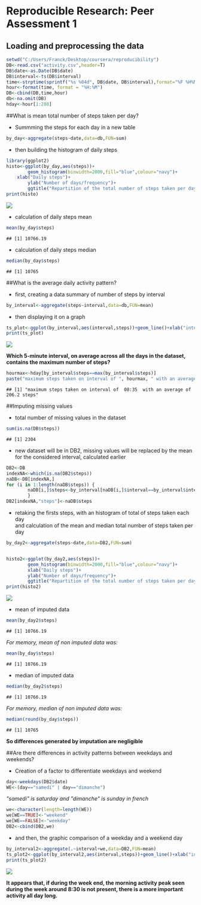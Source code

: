 # Reproducible Research: Peer Assessment 1

## Loading and preprocessing the data


```r
setwd("C:/Users/Franck/Desktop/coursera/reproducibility")
DB<-read.csv("activity.csv",header=T)
DB$date<-as.Date(DB$date)
DB$interval<-ts(DB$interval)
time<-strptime(sprintf("%s %04d", DB$date, DB$interval),format="%F %H%M")
hour<-format(time, format = "%H:%M")
DB<-cbind(DB,time,hour)
db<-na.omit(DB)
hday<-hour[1:288]
```

##What is mean total number of steps taken per day?

- Summming the steps for each day in a new table


```r
by_day<-aggregate(steps~date,data=db,FUN=sum)
```

- then building the histogram of daily steps


```r
library(ggplot2)
histo<-ggplot(by_day,aes(steps))+
        geom_histogram(binwidth=2000,fill="blue",colour="navy")+
  	xlab("Daily steps")+
		ylab("Number of days/frequency")+
		ggtitle("Repartition of the total number of steps taken per day")
print(histo)
```

![](PA1_template_files/figure-html/unnamed-chunk-3-1.png) 

- calculation of daily steps mean  


```r
mean(by_day$steps)
```

```
## [1] 10766.19
```

- calculation of daily steps median  


```r
median(by_day$steps)
```

```
## [1] 10765
```


##What is the average daily activity pattern?

- first, creating a data summary of number of steps by interval


```r
by_interval<-aggregate(steps~interval,data=db,FUN=mean)
```

- then displaying it on a graph


```r
ts_plot<-ggplot(by_interval,aes(interval,steps))+geom_line()+xlab("interval (5 min interval)")+ylab("average nb of steps")+ggtitle("average patern of steps taken along a day")
print(ts_plot)
```

![](PA1_template_files/figure-html/unnamed-chunk-7-1.png) 

**Which 5-minute interval, on average across all the days in the dataset, contains the maximum number of steps?**


```r
hourmax<-hday[by_interval$steps==max(by_interval$steps)]
paste("maximum steps taken on interval of ", hourmax, " with an average of ", round(max(by_interval$steps),1), "steps")
```

```
## [1] "maximum steps taken on interval of  08:35  with an average of  206.2 steps"
```

##Imputing missing values

- total number of missing values in the dataset


```r
sum(is.na(DB$steps))
```

```
## [1] 2304
```

- new dataset will be in DB2, missing values will be replaced by the mean for the considered interval, calculated earlier  


```r
DB2<-DB
indexNA<-which(is.na(DB2$steps))
naDB<-DB[indexNA,]
for (i in 1:length(naDB$steps)) {
		naDB[i,]$steps<-by_interval[naDB[i,]$interval==by_interval$interval,]$steps		
		}
DB2[indexNA,"steps"]<-naDB$steps
```

- retaking the firsts steps, with an histogram of total of steps taken each day  
and calculation of the mean and median total number of steps taken per day


```r
by_day2<-aggregate(steps~date,data=DB2,FUN=sum)


histo2<-ggplot(by_day2,aes(steps))+
        geom_histogram(binwidth=2000,fill="blue",colour="navy")+
		xlab("Daily steps")+
		ylab("Number of days/frequency")+
		ggtitle("Repartition of the total number of steps taken per day (imputed data)")
print(histo2)
```

![](PA1_template_files/figure-html/unnamed-chunk-11-1.png) 



- mean of imputed data


```r
mean(by_day2$steps)
```

```
## [1] 10766.19
```

*For memory, mean of non imputed data was:*


```r
mean(by_day$steps)
```

```
## [1] 10766.19
```


- median of imputed data


```r
median(by_day2$steps)
```

```
## [1] 10766.19
```

*For memory, median of non imputed data was:*


```r
median(round(by_day$steps))
```

```
## [1] 10765
```

**So differences generated by imputation are negligible**


##Are there differences in activity patterns between weekdays and weekends?

- Creation of a factor to differentiate weekdays and weekend


```r
day<-weekdays(DB2$date)
WE<-(day=="samedi" | day=="dimanche")
```
*"samedi" is saturday and "dimanche" is sunday in french*


```r
we<-character(length=length(WE))
we[WE==TRUE]<-"weekend"
we[WE==FALSE]<-"weekday"
DB2<-cbind(DB2,we)
```

- and then, the graphic comparison of a weekday and a weekend day


```r
by_interval2<-aggregate(.~interval+we,data=DB2,FUN=mean)
ts_plot2<-ggplot(by_interval2,aes(interval,steps))+geom_line()+xlab("interval (5 min interval)")+ylab("average nb of steps")+ggtitle("average patern of steps taken along a day")+facet_grid(.~we)
print(ts_plot2)
```

![](PA1_template_files/figure-html/unnamed-chunk-18-1.png) 

**It appears that, if during the week end, the morning activity peak seen during the week around 8:30 is not present, there is a more important activity all day long.**
